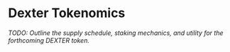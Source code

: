 # Dexter Tokenomics

_TODO: Outline the supply schedule, staking mechanics, and utility for the forthcoming DEXTER token._
